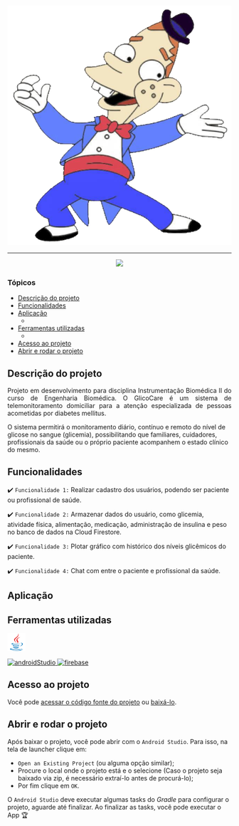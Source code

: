 ![logo_GlicoCare](pngwing.com.png#vitrinedev)

<hr>

<p align="center">
   <img src="http://img.shields.io/static/v1?label=STATUS&message=ALWAYS%20IN BETA&color=RED&style=for-the-badge" #vitrinedev/>
</p>

### Tópicos 

- [Descrição do projeto](#descrição-do-projeto)
- [Funcionalidades](#funcionalidades)
- [Aplicação](#aplicação)
  - [](#)
- [Ferramentas utilizadas](#ferramentas-utilizadas)
  - [](#-1)
- [Acesso ao projeto](#acesso-ao-projeto)
- [Abrir e rodar o projeto](#abrir-e-rodar-o-projeto)

## Descrição do projeto 

<p align="justify">
 Projeto em desenvolvimento para disciplina Instrumentação Biomédica II do curso de Engenharia Biomédica. O GlicoCare é um sistema de telemonitoramento domiciliar para a atenção especializada de pessoas acometidas por diabetes mellitus.

O sistema permitirá o monitoramento diário, contínuo e remoto do nível de glicose no sangue (glicemia), possibilitando que familiares, cuidadores, profissionais da saúde ou o próprio paciente acompanhem o estado clínico do mesmo.


</p>

## Funcionalidades

:heavy_check_mark: `Funcionalidade 1:` Realizar cadastro dos usuários, podendo ser paciente ou profissional de saúde.

:heavy_check_mark: `Funcionalidade 2:` Armazenar dados do usuário, como glicemia, atividade física, alimentação, medicação, administração de insulina e peso no banco de dados na Cloud Firestore.

:heavy_check_mark: `Funcionalidade 3:` Plotar gráfico com histórico dos níveis glicêmicos do paciente.

:heavy_check_mark: `Funcionalidade 4:` Chat com entre o paciente e profissional da saúde.

## Aplicação

<div align="center">


  </div>

###

## Ferramentas utilizadas

<a href="https://www.java.com" target="_blank"> <img src="https://raw.githubusercontent.com/devicons/devicon/master/icons/java/java-original.svg" alt="java" width="40" height="40"/> </a> 

<a href="https://developer.android.com/studio" target="_blank"> <img src="https://developer.android.com/images/logos/android.svg" alt="androidStudio" width="40" height="40"/> </a> <a href="https://firebase.google.com/?hl=pt" target="_blank"> <img src="https://www.gstatic.com/mobilesdk/160503_mobilesdk/logo/2x/firebase_96dp.png" alt="firebase" width="40" height="40"/> </a>

###

## Acesso ao projeto

Você pode [acessar o código fonte do projeto](https://github.com/camilafernanda/GlicoCare) ou [baixá-lo](https://github.com/camilafernanda/GlicoCare/archive/refs/heads/main.zip).

## Abrir e rodar o projeto

Após baixar o projeto, você pode abrir com o `Android Studio`. Para isso, na tela de launcher clique em:

- `Open an Existing Project` (ou alguma opção similar);
- Procure o local onde o projeto está e o selecione (Caso o projeto seja baixado via zip, é necessário extraí-lo antes de procurá-lo);
- Por fim clique em `OK`.

O `Android Studio` deve executar algumas tasks do *Gradle* para configurar o projeto, aguarde até finalizar. Ao finalizar as tasks, você pode executar o App 🏆 

